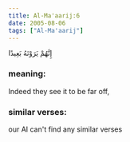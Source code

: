 ```yaml
---
title: Al-Ma'aarij:6
date: 2005-08-06
tags: ["Al-Ma'aarij"]
---
```

إِنَّهُمْ يَرَوْنَهُ بَعِيدًا
### meaning: 
Indeed they see it to be far off,
### similar verses: 

our AI can't find any similar verses




